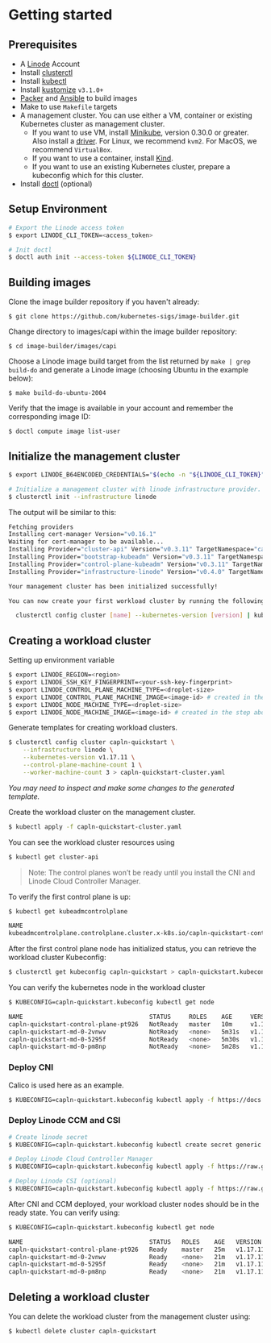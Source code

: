 # Getting started

## Prerequisites

- A [Linode][Linode] Account
- Install [clusterctl][clusterctl]
- Install [kubectl][kubectl]
- Install [kustomize][kustomize] `v3.1.0+`
- [Packer][Packer] and [Ansible][Ansible] to build images
- Make to use `Makefile` targets
- A management cluster. You can use either a VM, container or existing Kubernetes cluster as management cluster.
   - If you want to use VM, install [Minikube][Minikube], version 0.30.0 or greater. Also install a [driver][Minikube Driver]. For Linux, we recommend `kvm2`. For MacOS, we recommend `VirtualBox`.
   - If you want to use a container, install [Kind][kind].
   - If you want to use an existing Kubernetes cluster, prepare a kubeconfig which for this cluster.
- Install [doctl][doctl] (optional)

## Setup Environment

```bash
# Export the Linode access token
$ export LINODE_CLI_TOKEN=<access_token>

# Init doctl
$ doctl auth init --access-token ${LINODE_CLI_TOKEN}
```

## Building images

Clone the image builder repository if you haven't already:

    $ git clone https://github.com/kubernetes-sigs/image-builder.git

Change directory to images/capi within the image builder repository:

    $ cd image-builder/images/capi

Choose a Linode image build target from the list returned by `make | grep build-do` and generate a Linode image (choosing Ubuntu in the example below):

    $ make build-do-ubuntu-2004

Verify that the image is available in your account and remember the corresponding image ID:

    $ doctl compute image list-user


## Initialize the management cluster

```bash
$ export LINODE_B64ENCODED_CREDENTIALS="$(echo -n "${LINODE_CLI_TOKEN}" | base64 | tr -d '\n')"

# Initialize a management cluster with linode infrastructure provider.
$ clusterctl init --infrastructure linode
```

The output will be similar to this:

```bash
Fetching providers
Installing cert-manager Version="v0.16.1"
Waiting for cert-manager to be available...
Installing Provider="cluster-api" Version="v0.3.11" TargetNamespace="capi-system"
Installing Provider="bootstrap-kubeadm" Version="v0.3.11" TargetNamespace="capi-kubeadm-bootstrap-system"
Installing Provider="control-plane-kubeadm" Version="v0.3.11" TargetNamespace="capi-kubeadm-control-plane-system"
Installing Provider="infrastructure-linode" Version="v0.4.0" TargetNamespace="capln-system"

Your management cluster has been initialized successfully!

You can now create your first workload cluster by running the following:

  clusterctl config cluster [name] --kubernetes-version [version] | kubectl apply -f -

```

## Creating a workload cluster

Setting up environment variable

```bash
$ export LINODE_REGION=<region>
$ export LINODE_SSH_KEY_FINGERPRINT=<your-ssh-key-fingerprint>
$ export LINODE_CONTROL_PLANE_MACHINE_TYPE=<droplet-size>
$ export LINODE_CONTROL_PLANE_MACHINE_IMAGE=<image-id> # created in the step above.
$ export LINODE_NODE_MACHINE_TYPE=<droplet-size>
$ export LINODE_NODE_MACHINE_IMAGE=<image-id> # created in the step above.
```
Generate templates for creating workload clusters.

```bash
$ clusterctl config cluster capln-quickstart \
    --infrastructure linode \
    --kubernetes-version v1.17.11 \
    --control-plane-machine-count 1 \
    --worker-machine-count 3 > capln-quickstart-cluster.yaml
```

*You may need to inspect and make some changes to the generated template.*

Create the workload cluster on the management cluster.

```bash
$ kubectl apply -f capln-quickstart-cluster.yaml
```

You can see the workload cluster resources using

```bash
$ kubectl get cluster-api
```

> Note: The control planes won’t be ready until you install the CNI and Linode Cloud Controller Manager.

To verify the first control plane is up:

```bash
$ kubectl get kubeadmcontrolplane

NAME                                                                               INITIALIZED   API SERVER AVAILABLE   VERSION    REPLICAS   READY   UPDATED   UNAVAILABLE
kubeadmcontrolplane.controlplane.cluster.x-k8s.io/capln-quickstart-control-plane   true                                 v1.17.11   1                  1         1
```

After the first control plane node has initialized status, you can retrieve the workload cluster Kubeconfig:

```bash
$ clusterctl get kubeconfig capln-quickstart > capln-quickstart.kubeconfig
```

You can verify the kubernetes node in the workload cluster

```bash
$ KUBECONFIG=capln-quickstart.kubeconfig kubectl get node

NAME                                   STATUS     ROLES    AGE     VERSION
capln-quickstart-control-plane-pt926   NotReady   master   10m     v1.17.11
capln-quickstart-md-0-2vnwv            NotReady   <none>   5m31s   v1.17.11
capln-quickstart-md-0-5295f            NotReady   <none>   5m30s   v1.17.11
capln-quickstart-md-0-pm8np            NotReady   <none>   5m28s   v1.17.11
```

### Deploy CNI

Calico is used here as an example.

```bash
$ KUBECONFIG=capln-quickstart.kubeconfig kubectl apply -f https://docs.projectcalico.org/manifests/calico.yaml
```

### Deploy Linode CCM and CSI

```bash
# Create linode secret
$ KUBECONFIG=capln-quickstart.kubeconfig kubectl create secret generic linode --namespace kube-system --from-literal access-token=$LINODE_CLI_TOKEN

# Deploy Linode Cloud Controller Manager
$ KUBECONFIG=capln-quickstart.kubeconfig kubectl apply -f https://raw.githubusercontent.com/linode/linode-cloud-controller-manager/master/releases/v0.1.27.yml

# Deploy Linode CSI (optional)
$ KUBECONFIG=capln-quickstart.kubeconfig kubectl apply -f https://raw.githubusercontent.com/linode/csi-linode/master/deploy/kubernetes/releases/csi-linode-v1.3.0.yaml
```

After CNI and CCM deployed, your workload cluster nodes should be in the ready state. You can verify using:

```bash
$ KUBECONFIG=capln-quickstart.kubeconfig kubectl get node

NAME                                   STATUS   ROLES    AGE   VERSION
capln-quickstart-control-plane-pt926   Ready    master   25m   v1.17.11
capln-quickstart-md-0-2vnwv            Ready    <none>   21m   v1.17.11
capln-quickstart-md-0-5295f            Ready    <none>   21m   v1.17.11
capln-quickstart-md-0-pm8np            Ready    <none>   21m   v1.17.11
```

## Deleting a workload cluster

You can delete the workload cluster from the management cluster using:

```bash
$ kubectl delete cluster capln-quickstart
```

<!-- References -->
[kubectl]: https://kubernetes.io/docs/tasks/tools/install-kubectl/
[kustomize]: https://github.com/kubernetes-sigs/kustomize/releases
[kind]: https://github.com/kubernetes-sigs/kind#installation-and-usage
[doctl]: https://github.com/linode/doctl#installing-doctl
[Minikube]: https://kubernetes.io/docs/tasks/tools/install-minikube/
[Minikube Driver]: https://github.com/kubernetes/minikube/blob/master/docs/drivers.md
[Packer]: https://www.packer.io/intro/getting-started/install.html
[Ansible]: https://docs.ansible.com/ansible/latest/installation_guide/intro_installation.html
[Linode]: https://cloud.linode.com/
[clusterctl]: https://github.com/kubernetes-sigs/cluster-api/releases

